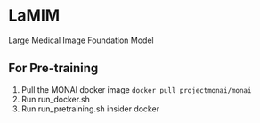 # LaMIM
Large Medical Image Foundation Model

## For Pre-training
1. Pull the MONAI docker image
`docker pull projectmonai/monai`
2. Run run_docker.sh
3. Run run_pretraining.sh insider docker
